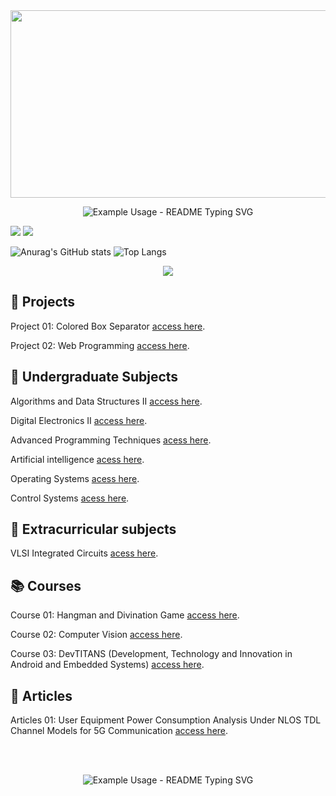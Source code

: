 <div align="center">
  <img src="https://github.com/evandr022/evandr022/assets/86542604/e88024d4-16d0-4f7a-9a6b-c231ea975880" width="1000" height="300"/>
</div>
          
<p align="center">
  <img src="https://readme-typing-svg.demolab.com/?lines=I'm+Evandro;graduating+in+computer+engineering;&font=Fira%20Code&center=true&width=420&height=50&duration=3000&pause=1000" alt="Example Usage - README Typing SVG">
</p>

<div>
    <a href = "mailto:evandro.silva@ufam.edu.br"><img src="https://img.shields.io/badge/-Gmail-%23333?style=for-the-badge&logo=gmail&logoColor=white" target="_blank"></a>
    <a href=https://www.linkedin.com/in/evandro-salvador-marinho-da-silva-510b26191/" target="_blank"><img src="https://img.shields.io/badge/-LinkedIn-%230077B5?style=for-the-badge&logo=linkedin&logoColor=white" target="_blank"></a> 
</div>

![Anurag's GitHub stats](https://github-readme-stats.vercel.app/api?username=evandr022&show_icons=true&theme=transparent)
![Top Langs](https://github-readme-stats.vercel.app/api/top-langs/?username=evandr022&amp;layout=compact&amp;langs_count=7&amp;theme=transparent)
<!-- [![GitHub Streak](https://github-readme-streak-stats.herokuapp.com?user=evandr022&theme=transparent&hide_border=falso&border_radius=4&mode=weekly)](https://git.io/streak-stats) -->


<p align="center">
  <a href="">
    <img src="https://skillicons.dev/icons?i=bash,c,cpp,java,python,js,ts,mysql,sqlite,nodejs,docker,git,github,arduino,latex,linux,windows,md,androidstudio,opencv,perl,powershell,prisma,vscode,npm,ubuntu,html,css" />
  </a>
</p>     

## 📁 Projects
Project 01: Colored Box Separator [access here](https://github.com/evandr022/Projeto_01). </p>
Project 02: Web Programming [access here](https://github.com/evandr022/web-programming). </p>

## 📝 Undergraduate Subjects
Algorithms and Data Structures II [access here](https://github.com/evandr022/Algorithms-and-Data-Structures-II).</p>
Digital Electronics II [access here](https://github.com/evandr022/Digital-Electronics-II).</p>
Advanced Programming Techniques [acess here](https://github.com/evandr022/Advanced-Programming-Techniques).</p>
Artificial intelligence [acess here](https://github.com/evandr022/Artificial-intelligence).</p>
Operating Systems [acess here](https://github.com/evandr022/Operating-Systems).</p>
Control Systems  [acess here](https://github.com/evandr022/control-system).</p>

## 📝 Extracurricular subjects
VLSI Integrated Circuits [acess here](https://github.com/evandr022/VLSI-Integrated-Circuits).</p>

## 📚 Courses
Course 01: Hangman and Divination Game [access here](https://github.com/Evandro02/Evandro_All_Projects/blob/main/Projeto_02). </p>
Course 02: Computer Vision [access here](https://github.com/evandr022/Computer-Vision). </p>
Course 03: DevTITANS (Development, Technology and Innovation in Android and Embedded Systems) [access here](https://github.com/evandr022/DevTITANS-Projeto-IR). </p>


## 📑  Articles
Articles 01: User Equipment Power Consumption Analysis Under NLOS TDL Channel Models for 5G Communication [access here](https://github.com/evandr022/Articles-01). </p>

</br></br>

<p align="center">   
  <img src="https://readme-typing-svg.demolab.com/?lines=Thanks+for+your+visit;&font=Fira%20Code&center=true&width=380&height=50&duration=4000&pause=100000" alt="Example Usage - README Typing SVG">
</p>
